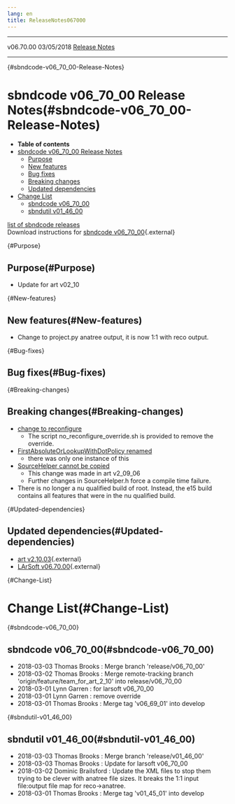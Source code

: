 ```yaml
---
lang: en
title: ReleaseNotes067000
---
```


  ----------- ------------ -- -- ------------------------------------------------------
  v06.70.00   03/05/2018         [Release Notes](ReleaseNotes067000.html)
  ----------- ------------ -- -- ------------------------------------------------------

{#sbndcode-v06_70_00-Release-Notes}

sbndcode v06\_70\_00 Release Notes(#sbndcode-v06_70_00-Release-Notes)
======================================================================================

-   **Table of contents**
-   [sbndcode v06\_70\_00 Release
    Notes](#sbndcode-v06_70_00-Release-Notes)
    -   [Purpose](#Purpose)
    -   [New features](#New-features)
    -   [Bug fixes](#Bug-fixes)
    -   [Breaking changes](#Breaking-changes)
    -   [Updated dependencies](#Updated-dependencies)
-   [Change List](#Change-List)
    -   [sbndcode v06\_70\_00](#sbndcode-v06_70_00)
    -   [sbndutil v01\_46\_00](#sbndutil-v01_46_00)

[list of sbndcode
releases](List_of_SBND_code_releases.html)\
Download instructions for [sbndcode
v06\_70\_00](http://scisoft.fnal.gov/scisoft/bundles/sbnd/v06_70_00/sbndcode-v06_70_00.html){.external}

{#Purpose}

Purpose(#Purpose)
----------------------------------

-   Update for art v02\_10

{#New-features}

New features(#New-features)
--------------------------------------------

-   Change to project.py anatree output, it is now 1:1 with reco output.

{#Bug-fixes}

Bug fixes(#Bug-fixes)
--------------------------------------

{#Breaking-changes}

Breaking changes(#Breaking-changes)
----------------------------------------------------

-   [change to
    reconfigure](210_breaking_changes.html#Removal-of-modules-reconfigureParameterSet-const38-virtual-function)
    -   The script no\_reconfigure\_override.sh is provided to remove
        the override.
-   [FirstAbsoluteOrLookupWithDotPolicy
    renamed](210_breaking_changes.html#Relocationrenaming-of-artFirstAbsoluteOrLookupWithDotPolicy)
    -   there was only one instance of this
-   [SourceHelper cannot be
    copied](209_breaking_changes.html#SourceHelper-usage)
    -   This change was made in art v2\_09\_06
    -   Further changes in SourceHelper.h force a compile time failure.
-   There is no longer a nu qualified build of root. Instead, the e15
    build contains all features that were in the nu qualified build.

{#Updated-dependencies}

Updated dependencies(#Updated-dependencies)
------------------------------------------------------------

-   [art
    v2.10.03](https://cdcvs.fnal.gov/redmine/projects/art/wiki/Series_210){.external}
-   [LArSoft
    v06.70.00](https://cdcvs.fnal.gov/redmine/projects/larsoft/wiki/ReleaseNotes067000){.external}

{#Change-List}

Change List(#Change-List)
==========================================

{#sbndcode-v06_70_00}

sbndcode v06\_70\_00(#sbndcode-v06_70_00)
----------------------------------------------------------

-   2018-03-03 Thomas Brooks : Merge branch \'release/v06\_70\_00\'
-   2018-03-02 Thomas Brooks : Merge remote-tracking branch
    \'origin/feature/team\_for\_art\_2\_10\' into release/v06\_70\_00
-   2018-03-01 Lynn Garren : for larsoft v06\_70\_00
-   2018-03-01 Lynn Garren : remove override
-   2018-03-01 Thomas Brooks : Merge tag \'v06\_69\_01\' into develop

{#sbndutil-v01_46_00}

sbndutil v01\_46\_00(#sbndutil-v01_46_00)
----------------------------------------------------------

-   2018-03-03 Thomas Brooks : Merge branch \'release/v01\_46\_00\'
-   2018-03-03 Thomas Brooks : Update for larsoft v06\_70\_00
-   2018-03-02 Dominic Brailsford : Update the XML files to stop them
    trying to be clever with anatree file sizes. It breaks the 1:1 input
    file:output file map for reco-\>anatree.
-   2018-03-01 Thomas Brooks : Merge tag \'v01\_45\_01\' into develop

